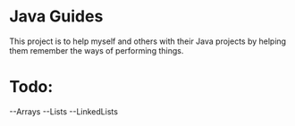 # Java Guides
This project is to help myself and others with their Java projects by helping them remember the ways of performing things.

# Todo:
--Arrays
--Lists
--LinkedLists
